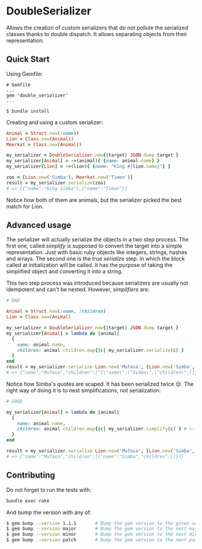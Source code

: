 # DoubleSerializer

Allows the creation of custom serializers that do not pollute the serialized classes thanks to double dispatch.
It allows separating objects from their representation.


## Quick Start

Using Gemfile:

```
# Gemfile
...
gem 'double_serializer'
...

$ bundle install
```

Creating and using a custom serializer:

```ruby
Animal = Struct.new(:name))
Lion = Class.new(Animal))
Meerkat = Class.new(Animal))

my_serializer = DoubleSerializer.new{|target| JSON.dump target }
my_serializer[Animal] = ->(animal){ {name: animal.name} }
my_serializer[Lion] = ->(lion){ {name: "King #{lion.name}"} }

zoo = [Lion.new('Simba'), Meerkat.new('Timon')]
result = my_serializer.serialize(zoo)
# => [{"name":"King Simba"},{"name":"Timon"}]
```

Notice how both of them are animals, but the serializer picked the best match for Lion.


## Advanced usage

The serializer will actually serialize the objects in a two step process.
The first one, called *simplify* is supposed to convert the target into a simple representation.
Just with basic ruby objects like integers, strings, hashes and arrays.
The second one is the true *serialize* step. 
In which the block called at initialization will be called.
It has the purpose of taking the simplified object and converting it into a string.

This two step process was introduced because serializers are usually not idempotent and can't be  nested.
However, _simplifiers_ are:

```ruby
# BAD

Animal = Struct.new(:name, :children)
Lion = Class.new(Animal)

my_serializer = DoubleSerializer.new{|target| JSON.dump target }
my_serializer[Animal] = lambda do |animal|
  {
    name: animal.name,
    children: animal.children.map{|c| my_serializer.serialize(c) }
  }
end
result = my_serializer.serialize Lion.new('Mufasa', [Lion.new('Simba', [])])
# => {"name":"Mufasa","children":["{\"name\":\"Simba\",\"children\":[]}"]}

```

Notice how Simba's quotes are scaped. It has been serialized twice :unamused:.
The right way of doing it is to nest simplifications, not serialization:

```ruby
# GOOD

my_serializer[Animal] = lambda do |animal|
  {
    name: animal.name,
    children: animal.children.map{|c| my_serializer.simplify(c) } # <- .simplify()
  }
end

result = my_serializer.serialize Lion.new('Mufasa', [Lion.new('Simba', [])])
# => {"name":"Mufasa","children":[{"name":"Simba","children":[]}]}

```

## Contributing

Do not forget to run the tests with:

```bash
bundle exec rake
```

And bump the version with any of:

```bash
$ gem bump --version 1.1.1       # Bump the gem version to the given version number
$ gem bump --version major       # Bump the gem version to the next major level (e.g. 0.0.1 to 1.0.0)
$ gem bump --version minor       # Bump the gem version to the next minor level (e.g. 0.0.1 to 0.1.0)
$ gem bump --version patch       # Bump the gem version to the next patch level (e.g. 0.0.1 to 0.0.2)
```

